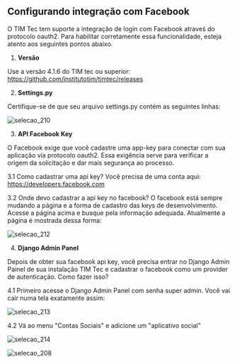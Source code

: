 ## Configurando integração com Facebook

O TIM Tec tem suporte a integração de login com Facebook atraveś do protocolo oauth2. Para habilitar corretamente essa funcionalidade, esteja atento aos seguintes pontos abaixo. 

1. **Versão**

Use a versão 4.1.6 do TIM tec ou superior: https://github.com/institutotim/timtec/releases

2. **Settings.py**

Certifique-se de que seu arquivo settings.py contém as seguintes linhas:

![selecao_210](https://user-images.githubusercontent.com/641411/31461909-3e7a0fa4-aea1-11e7-98e5-348ab206ae6f.png)

3. **API Facebook Key**

O Facebook exige que você cadastre uma app-key para conectar com sua aplicação via protocolo oauth2. Essa exigência serve para verificar a origem da solicitação e dar mais segurança ao processo. 

3.1 Como cadastrar uma api key? Você precisa de uma conta aqui: 
https://developers.facebook.com

3.2 Onde devo cadastrar a api key no facebook? 
O facebook está sempre mudando a página e a forma de cadastro das keys de desenvolvimento. Acesse a página acima e busque pela informação adequada. Atualmente a página é mostrada dessa forma: 

![selecao_212](https://user-images.githubusercontent.com/641411/31462386-ffc3610a-aea2-11e7-8c22-88c429c6c4e1.png)

4. **Django Admin Panel**

Depois de obter sua facebook api key, você precisa entrar no Django Admin Painel de sua instalação TIM Tec e cadastrar o facebook como um provider de autenticação. Como fazer isso? 

4.1 Primeiro acesse o Django Admin Panel com senha super admin. Você vai cair numa tela exatamente assim: 

![selecao_213](https://user-images.githubusercontent.com/641411/31462969-d331240e-aea4-11e7-80b1-9bd689a5cad1.png)

4.2 Vá ao menu "Contas Sociais" e adicione um "aplicativo social"

![selecao_214](https://user-images.githubusercontent.com/641411/31463032-0d28d738-aea5-11e7-8a24-010ebd8c96d0.png)


![selecao_208](https://user-images.githubusercontent.com/641411/31462793-380de700-aea4-11e7-945d-a22a419ce228.png)




